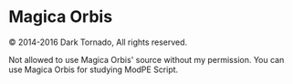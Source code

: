 # Magica Orbis

© 2014-2016 Dark Tornado, All rights reserved.

Not allowed to use Magica Orbis' source without my permission.
You can use Magica Orbis for studying ModPE Script.
